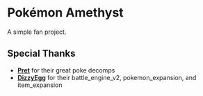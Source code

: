 # Pokémon Amethyst

A simple fan project.

## Special Thanks
* [**Pret**](https://github.com/pret/) for their great poke decomps
* [**DizzyEgg**](https://github.com/DizzyEgg) for their battle_engine_v2, pokemon_expansion, and item_expansion

